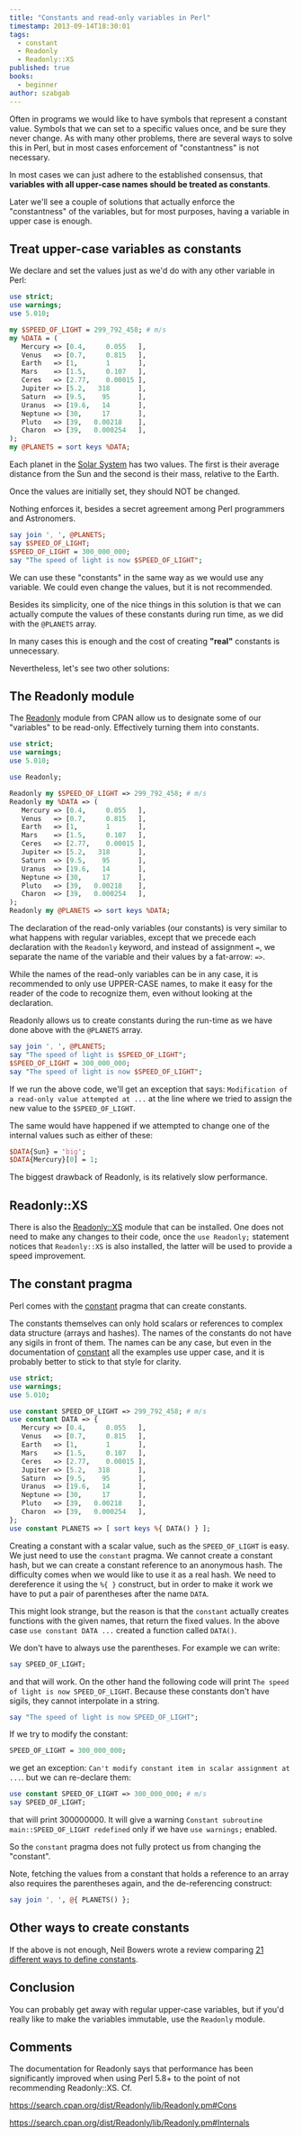 ```yaml
---
title: "Constants and read-only variables in Perl"
timestamp: 2013-09-14T18:30:01
tags:
  - constant
  - Readonly
  - Readonly::XS
published: true
books:
  - beginner
author: szabgab
---
```



Often in programs we would like to have symbols that represent a constant value.
Symbols that we can set to a specific values once, and be sure they never change.
As with many other problems, there are several ways to solve this in Perl, but
in most cases enforcement of "constantness" is not necessary.

In most cases we can just adhere to the established consensus, that <b>variables with
all upper-case names should be treated as constants</b>.


Later we'll see a couple of solutions that actually enforce the "constantness"
of the variables, but for most purposes, having a variable in upper case is enough.

## Treat upper-case variables as constants

We declare and set the values just as we'd do with any other variable in Perl: 

```perl
use strict;
use warnings;
use 5.010; 

my $SPEED_OF_LIGHT = 299_792_458; # m/s
my %DATA = (
   Mercury => [0.4,     0.055   ],
   Venus   => [0.7,     0.815   ],
   Earth   => [1,       1       ],
   Mars    => [1.5,     0.107   ],
   Ceres   => [2.77,    0.00015 ],
   Jupiter => [5.2,   318       ],
   Saturn  => [9.5,    95       ],
   Uranus  => [19.6,   14       ],
   Neptune => [30,     17       ],
   Pluto   => [39,   0.00218    ],
   Charon  => [39,   0.000254   ],
);
my @PLANETS = sort keys %DATA;
```

Each planet in the [Solar System](http://en.wikipedia.org/wiki/Solar_System)
has two values. The first is their average distance from the Sun and the second is their mass,
relative to the Earth.

Once the values are initially set, they should NOT be changed.

Nothing enforces it, besides a secret agreement among Perl programmers and Astronomers.

```perl
say join ', ', @PLANETS;
say $SPEED_OF_LIGHT;
$SPEED_OF_LIGHT = 300_000_000;
say "The speed of light is now $SPEED_OF_LIGHT";
```

We can use these "constants" in the same way as we would use any variable.
We could even change the values, but it is not recommended.

Besides its simplicity, one of the nice things in this solution is that we can
actually compute the values of these constants during run time, as
we did with the `@PLANETS` array.

In many cases this is enough and the cost of creating <b>"real"</b> constants
is unnecessary.

Nevertheless, let's see two other solutions:

## The Readonly module

The [Readonly](https://metacpan.org/pod/Readonly) module from CPAN
allow us to designate some of our "variables" to be read-only. Effectively turning
them into constants.

```perl
use strict;
use warnings;
use 5.010; 

use Readonly;

Readonly my $SPEED_OF_LIGHT => 299_792_458; # m/s
Readonly my %DATA => (
   Mercury => [0.4,     0.055   ],
   Venus   => [0.7,     0.815   ],
   Earth   => [1,       1       ],
   Mars    => [1.5,     0.107   ],
   Ceres   => [2.77,    0.00015 ],
   Jupiter => [5.2,   318       ],
   Saturn  => [9.5,    95       ],
   Uranus  => [19.6,   14       ],
   Neptune => [30,     17       ],
   Pluto   => [39,   0.00218    ],
   Charon  => [39,   0.000254   ],
);
Readonly my @PLANETS => sort keys %DATA;
```

The declaration of the read-only variables (our constants) is very similar
to what happens with regular variables, except that we precede each declaration
with the `Readonly` keyword, and instead of assignment `=`, we separate
the name of the variable and their values by a fat-arrow: `=>`.

While the names of the read-only variables can be in any case, it is recommended
to only use UPPER-CASE names, to make it easy for the reader of the code to recognize
them, even without looking at the declaration.

Readonly allows us to create constants during the run-time as we have done above
with the `@PLANETS` array.

```perl
say join ', ', @PLANETS;
say "The speed of light is $SPEED_OF_LIGHT";
$SPEED_OF_LIGHT = 300_000_000;
say "The speed of light is now $SPEED_OF_LIGHT";
```

If we run the above code, we'll get an exception that says:
`Modification of a read-only value attempted at ...`
at the line where we tried to assign the new value to
the `$SPEED_OF_LIGHT`.

The same would have happened if we attempted to change one of the
internal values such as either of these:

```perl
$DATA{Sun} = 'big';
$DATA{Mercury}[0] = 1;
```

The biggest drawback of Readonly, is its relatively slow performance.

## Readonly::XS

There is also the [Readonly::XS](https://metacpan.org/pod/Readonly::XS)
module that can be installed. One does not need to make any changes to their code,
once the `use Readonly;` statement notices that `Readonly::XS` is
also installed, the latter will be used to provide a speed improvement.

## The constant pragma

Perl comes with the [constant](http://perldoc.perl.org/constant.html)
pragma that can create constants.

The constants themselves can only hold scalars or references to complex data structure
(arrays and hashes). The names of the constants do not have any sigils in front of them.
The names can be any case, but even in the documentation of
[constant](http://perldoc.perl.org/constant.html) all the examples use
upper case, and it is probably better to stick to that style for clarity.

```perl
use strict;
use warnings;
use 5.010; 

use constant SPEED_OF_LIGHT => 299_792_458; # m/s
use constant DATA => {
   Mercury => [0.4,     0.055   ],
   Venus   => [0.7,     0.815   ],
   Earth   => [1,       1       ],
   Mars    => [1.5,     0.107   ],
   Ceres   => [2.77,    0.00015 ],
   Jupiter => [5.2,   318       ],
   Saturn  => [9.5,    95       ],
   Uranus  => [19.6,   14       ],
   Neptune => [30,     17       ],
   Pluto   => [39,   0.00218    ],
   Charon  => [39,   0.000254   ],
};
use constant PLANETS => [ sort keys %{ DATA() } ];
```

Creating a constant with a scalar value, such as the `SPEED_OF_LIGHT` is easy.
We just need to use the `constant` pragma.
We cannot create a constant hash, but we can create a constant reference to an
anonymous hash. The difficulty comes when we would like to use it as a real hash.
We need to dereference it using the `%{ }` construct, but in order to
make it work we have to put a pair of parentheses after the name `DATA`.

This might look strange, but the reason is that the `constant` actually
creates functions with the given names, that return the fixed values. In
the above case `use constant DATA ...` created a function called `DATA()`.

We don't have to always use the parentheses. For example we can write:

```perl
say SPEED_OF_LIGHT;
```

and that will work. On the other hand the following code will print
`The speed of light is now SPEED_OF_LIGHT`.
Because these constants don't have sigils, they cannot interpolate in a string.

```perl
say "The speed of light is now SPEED_OF_LIGHT";
```

If we try to modify the constant:

```perl
SPEED_OF_LIGHT = 300_000_000;
```

we get an exception: `Can't modify constant item in scalar assignment at ...`.
but we can re-declare them:

```perl
use constant SPEED_OF_LIGHT => 300_000_000; # m/s
say SPEED_OF_LIGHT;
```

that will print 300000000.
It will give a warning
`Constant subroutine main::SPEED_OF_LIGHT redefined` only if we have
`use warnings;` enabled.

So the `constant` pragma does not fully protect us from changing the
"constant".
 
Note, fetching the values from a constant that holds a reference to an array
also requires the parentheses again, and the de-referencing construct:

```perl
say join ', ', @{ PLANETS() };
```

## Other ways to create constants

If the above is not enough, Neil Bowers wrote a review
comparing [21 different ways to define constants](http://neilb.org/reviews/constants.html).

## Conclusion

You can probably get away with regular upper-case variables, but
if you'd really like to make the variables immutable, use the
`Readonly` module.


## Comments

The documentation for Readonly says that performance has been significantly improved when using Perl 5.8+ to the point of not recommending Readonly::XS. Cf.

https://search.cpan.org/dist/Readonly/lib/Readonly.pm#Cons

https://search.cpan.org/dist/Readonly/lib/Readonly.pm#Internals
